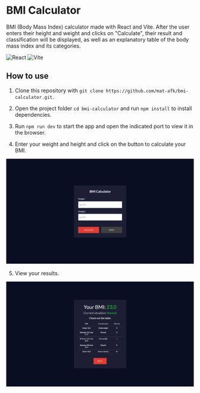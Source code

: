 # BMI Calculator

BMI (Body Mass Index) calculator made with React and Vite. After the user enters their height and weight and clicks on "Calculate", their result and classification will be displayed, as well as an explanatory table of the body mass index and its categories.

![React](https://img.shields.io/badge/react-61DAFB?style=for-the-badge&logo=react&logoColor=white)
![Vite](https://img.shields.io/badge/vite-%23646CFF.svg?style=for-the-badge&logo=vite&logoColor=white)

## How to use

1. Clone this repository with `git clone https://github.com/mat-afk/bmi-calculator.git`.

2. Open the project folder `cd bmi-calculator` and run `npm install` to install dependencies.

3. Run `npm run dev` to start the app and open the indicated port to view it in the browser.

4. Enter your weight and height and click on the button to calculate your BMI.

![Alt text](public/image-1.png)

5. View your results.

![Alt text](public/image-2.png)
